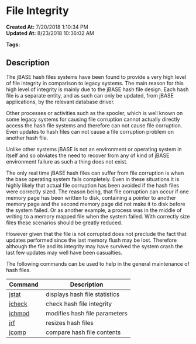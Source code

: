 #  File Integrity

**Created At:** 7/20/2018 1:10:34 PM  
**Updated At:** 8/23/2018 10:36:02 AM  

**Tags:**
<badge text='file system' vertical='middle' />
<badge text='files' vertical='middle' />

## Description 

The jBASE hash files systems have been found to provide a very high level of file integrity in comparison to legacy systems. The main reason for this high level of integrity is mainly due to the jBASE hash file design. Each hash file is a separate entity, and as such can only be updated, from jBASE applications, by the relevant database driver.

Other processes or activities such as the spooler, which is well known on some legacy systems for causing file corruption cannot actually directly access the hash file systems and therefore can not cause file corruption. Even updates to hash files can not cause a file corruption problem on another hash file.

Unlike other systems jBASE is not an environment or operating system in itself and so obviates the need to recover from any of kind of jBASE environment failure as such a thing does not exist.

The only real time jBASE hash files can suffer from file corruption is when the base operating system fails completely. Even in these situations it is highly likely that actual file corruption has been avoided if the hash files were correctly sized. The reason being, that file corruption can occur if one memory page has been written to disk, containing a pointer to another memory page and the second memory page did not make it to disk before the system failed. Or as another example, a process was in the middle of writing to a memory mapped file when the system failed. With correctly size files these scenarios should be greatly reduced.

However given that the file is not corrupted does not preclude the fact that updates performed since the last memory flush may be lost. Therefore although the file and its integrity may have survived the system crash the last few updates may well have been casualties.

The following commands can be used to help in the general maintenance of hash files.


| Command  | Description |
| --- | --- |
| [jstat](jstat)<br> | displays hash file statistics<br> |
| [jcheck](jcheck)<br> | check hash file integrity<br> |
| [jchmod](jchmod)<br> | modifies hash file parameters<br> |
| [jrf](jrf)<br> | resizes hash files<br> |
| [jcomp](jcomp)<br> | compare hash file contents<br> |

